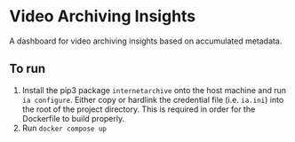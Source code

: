 # Video Archiving Insights

A dashboard for video archiving insights based on accumulated metadata.

## To run

1. Install the pip3 package `internetarchive` onto the host machine and run `ia configure`. Either copy or hardlink the credential file (i.e. `ia.ini`) into the root of the project directory. This is required in order for the Dockerfile to build properly.
1. Run `docker compose up`
